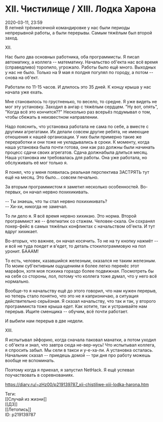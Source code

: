 XII. Чистилище / XIII. Лодка Харона
====================================

   
 2020-03-11, 23:59   
  В летней трёхмесячной командировке у нас были периоды непрерывной работы, а были перерывы. Самым тяжёлым был второй заход.   
   
 XII.   
   
 Нас было два основных работника, оба программисты. Я писал автоматику, а коллега -- математику. Начальство об'екта нас всё время (справедливо) торопило, угрожало. Работы было ещё много. Выходных у нас не было. Только на 9 мая я полдня погулял по городу, а потом -- снова на об'ект.   
   
 Работали по 11-15 часов. И длилось это 35 дней. К концу крыша у нас начала уже ехать.   
   
 Мне становилось то грустненько, то весело, то средне. Я уже видеть не мог эту установку. Заходил в ангар с тяжёлым сердцем. "Ну вот, опять", "Когда всё это кончится??" Несколько раз всерьёз подумывал о том, чтобы сбежать в неизвестном направлении.   
   
 Надо пояснить, что установка работала не сама по себе, а вместе с другими агрегатами. Их делали совсем другие ребята, не имеющие отношения к нашей организации. У них были примерно такие же переработки и они тоже не укладывались в сроки. К моменту, когда наша установка была почти готова, они как раз должны были начинать процесс сдачи своих агрегатов. Сдача должнабыла длиться месяц. Наша установка им требовалась для работы. Она уже работала, но обслуживать её мог только я.   
   
 Я понял, что у меня появилась реальная перспектива ЗАСТРЯТЬ тут ещё на месяц. Это было... совсем печально.   
   
 За вторым программистом я заметил несколько особенностей. Во-первых, он начал нервно похихикивать.   
   
 -- Ты знаешь, что ты стал нервно похихикивать?   
 -- Хи-хи, никогда не замечал.   
   
 То ли дело я. Я всё время нервно хихикаю. Это норма. Второй программист же -- флегматик со стажем. Человек-скала. Он сохранял покер-фейс в самых тяжёлых конфликтах с начальством об'екта. И тут вдруг хихикает.   
   
 Во-вторых, что важнее, он начал косячить. То не на ту кнопку нажмёт -- и всё не туда поедет и в'едет, то деталь стокилограммовую на пол уронит. БАААМ!   
   
 То есть, человек, казавшийся железным, оказался не таким железным. По моим суб'ективным ощущениям я более легко перенёс этот марафон, хотя моя психика гораздо более подвижная.  Посмотреть бы на себя со стороны, лол, потому что коллега тоже думал, что у него всё нормально.    
   
 Вообще-то я начальству ещё до этого говорил, что нам нужен перерыв, но теперь стало понятно, что это не я капризничаю, а ситуация действительно серьёзная. Я сказал начальству, что так и так, у второго программиста тоже крыша едет. Как хотите, так и устраивайте нам перерыв. Ищите сменщика -- обучим, всё почти работает.   
   
 И выбили нам перерыв в две недели.   
   
 XIII.   
   
 Я испытывал эйфорию, когда сначала паковал манатки, а потом уходил с об'екта и знал, что завтра сюда не-вер-нусь! Что испытывал коллега, я спросить забыл. Мы сели в такси и у-е-ха-ли. А установка осталась. Начальник сказал -- приедешь домой -- три дня про работу можешь вообще не вспоминать.   
   
 Поэтому когда я приехал, я запустил NetHack. Я ещё успевал поучаствовать в соревнованиях.   
    
 <https://diary.ru/~zHz00/p219139787_xii-chistiliwe-xiii-lodka-harona.htm>   
   
 Теги:   
 [[Случай из жизни]]   
 [[ДЗ]]   
 [[Летопись]]   
 ID: p219139787